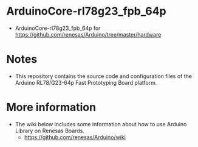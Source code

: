 # ArduinoCore-rl78g23_fpb_64p
* ArduinoCore-rl78g23_fpb_64p for https://github.com/renesas/Arduino/tree/master/hardware

# Notes
* This repository contains the source code and configuration files of the Arduino RL78/G23-64p Fast Prototyping Board platform.

# More information
* The wiki below includes some information about how to use Arduino Library on Renesas Boards.
  * https://github.com/renesas/Arduino/wiki
